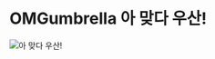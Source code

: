 # OMGumbrella 아 맞다 우산!

![아 맞다 우산!](https://user-images.githubusercontent.com/75539452/149856066-31f6c508-7d67-49b0-8a67-be7a7ac93294.JPG)
